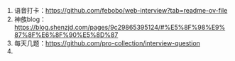 1. 语音打卡：https://github.com/febobo/web-interview?tab=readme-ov-file
2. 神族blog：https://blog.shenzjd.com/pages/9c29865395124/#%E5%8F%98%E9%87%8F%E6%8F%90%E5%8D%87
3. 每天几题：https://github.com/pro-collection/interview-question
4. 